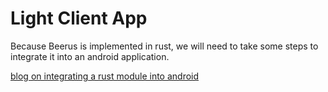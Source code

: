 # Light Client App

Because Beerus is implemented in rust, we will need to take some steps to integrate it into an android application.


[blog on integrating a rust module into android](https://blog.logrocket.com/integrating-rust-module-android-app/)
